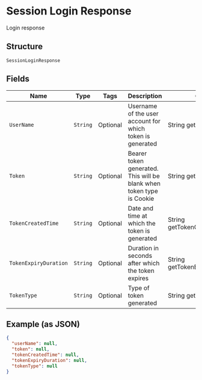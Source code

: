 
# Session Login Response

Login response

## Structure

`SessionLoginResponse`

## Fields

| Name | Type | Tags | Description | Getter | Setter |
|  --- | --- | --- | --- | --- | --- |
| `UserName` | `String` | Optional | Username of the user account for which token is generated | String getUserName() | setUserName(String userName) |
| `Token` | `String` | Optional | Bearer token generated. This will be blank when token type is Cookie | String getToken() | setToken(String token) |
| `TokenCreatedTime` | `String` | Optional | Date and time at which the token is generated | String getTokenCreatedTime() | setTokenCreatedTime(String tokenCreatedTime) |
| `TokenExpiryDuration` | `String` | Optional | Duration in seconds after which the token expires | String getTokenExpiryDuration() | setTokenExpiryDuration(String tokenExpiryDuration) |
| `TokenType` | `String` | Optional | Type of token generated | String getTokenType() | setTokenType(String tokenType) |

## Example (as JSON)

```json
{
  "userName": null,
  "token": null,
  "tokenCreatedTime": null,
  "tokenExpiryDuration": null,
  "tokenType": null
}
```

